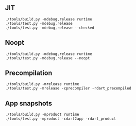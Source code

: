 ## JIT

```
./tools/build.py -mdebug,release runtime
./tools/test.py -mdebug,release
./tools/test.py -mdebug,release --checked
```

## Noopt

```
./tools/build.py -mdebug,release runtime
./tools/test.py -mdebug,release --noopt
```

## Precompilation

```
./tools/build.py -mrelease runtime
./tools/test.py -mrelease -cprecompiler -rdart_precompiled
```

## App snapshots

```
./tools/build.py -mproduct runtime
./tools/test.py -mproduct -cdart2app -rdart_product
```